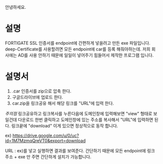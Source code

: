 안녕하세요.

# 설명
FORTIGATE SSL 인증서를 endpoint에 간편하게 넣을려고 만든 exe 파일입니다.
deep-Certificate를 사용할려면 모든 endpoint에 car를 등록 해줘야하는데.
저희 회사에는 AD를 사용 안하기 때문에 일일이 넣어주기 힘들어서 제작한 프로그램 입니다.

# 설명서
1. .car 인증서를 zip으로 압축 한다. 
2. 구글드라이브에 업로드 한다.
3. car.zip을 링크공유 해서 해당 링크를 "URL"에 입력 한다.

*주의점* 
링크공유하고 링크복사를 누른다음에 도메인창에 입력해보면 "view" 형태로 보일건데 다운로드 한번 클릭하고 도메인창에 있는 주소를 복사해서 "URL"에 입력하면 된다.
링크끝에 "download" 이게 있으면 정상적으로 동작 합니다.

ex) https://drive.google.com/u/0/uc?id=1M7MzmqQreVT0&export=download

URL : ex)를 넣고 실행하면 결과를 보여준다. 간단하기 때문에 모든 endpoint에 링크주소 + exe 만 주면 간단하게 설치가 가능합니다. 

